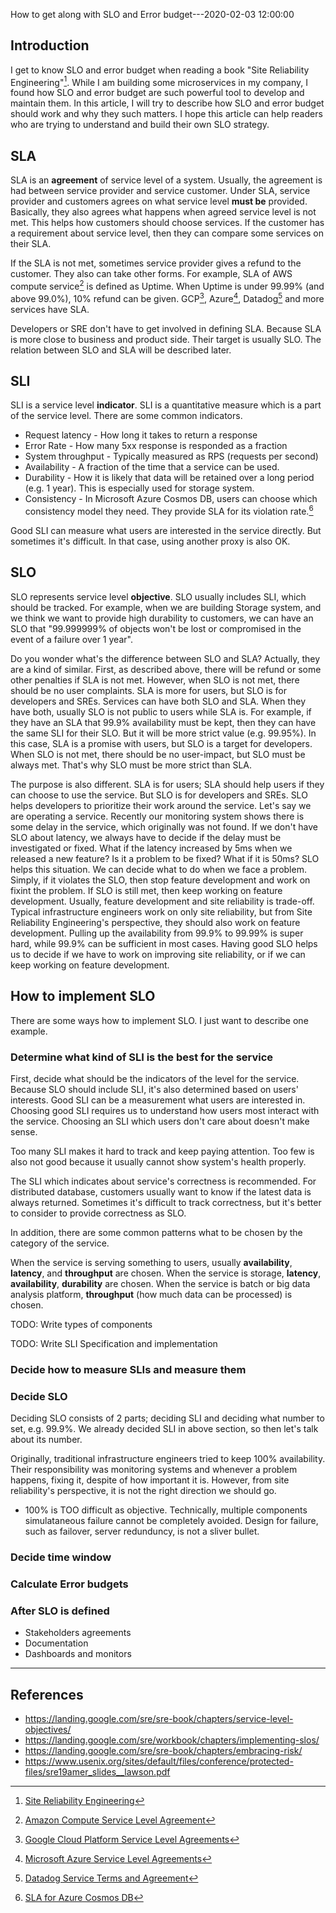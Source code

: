 How to get along with SLO and Error budget---2020-02-03 12:00:00

## Introduction

I get to know SLO and error budget when reading a book "Site Reliability Engineering"[^1]. While I am building some microservices in my company, I found how SLO and error budget are such powerful tool to develop and maintain them.
In this article, I will try to describe how SLO and error budget should work and why they such matters. I hope this article can help readers who are trying to understand and build their own SLO strategy.

## SLA

SLA is an **agreement** of service level of a system. Usually, the agreement is had between service provider and service customer.
Under SLA, service provider and customers agrees on what service level **must be** provided. Basically, they also agrees what happens when agreed service level is not met. 
This helps how customers should choose services. If the customer has a requirement about service level, then they can compare some services on their SLA.

If the SLA is not met, sometimes service provider gives a refund to the customer. They also can take other forms.
For example, SLA of AWS compute service[^2] is defined as Uptime. When Uptime is under 99.99% (and above 99.0%), 10% refund can be given.
GCP[^3], Azure[^4], Datadog[^5] and more services have SLA.

Developers or SRE don't have to get involved in defining SLA. Because SLA is more close to business and product side. Their target is usually SLO. The relation between SLO and SLA will be described later.

## SLI

SLI is a service level **indicator**. SLI is a quantitative measure which is a part of the service level. There are some common indicators.

* Request latency - How long it takes to return a response
* Error Rate - How many 5xx response is responded as a fraction
* System throughput - Typically measured as RPS (requests per second)
* Availability - A fraction of the time that a service can be used.
* Durability - How it is likely that data will be retained over a long period (e.g. 1 year). This is especially used for storage system.
* Consistency - In Microsoft Azure Cosmos DB, users can choose which consistency model they need. They provide SLA for its violation rate.[^6]

Good SLI can measure what users are interested in the service directly.
But sometimes it's difficult. In that case, using another proxy is also OK.

## SLO

SLO represents service level **objective**.
SLO usually includes SLI, which should be tracked.
For example, when we are building Storage system, and we think we want to provide high durability to customers, we can have an SLO that "99.999999% of objects won't be lost or compromised in the event of a failure over 1 year".

Do you wonder what's the difference between SLO and SLA? Actually, they are a kind of similar.
First, as described above, there will be refund or some other penalties if SLA is not met.
However, when SLO is not met, there should be no user complaints. SLA is more for users, but SLO is for developers and SREs.
Services can have both SLO and SLA. When they have both, usually SLO is not public to users while SLA is.
For example, if they have an SLA that 99.9% availability must be kept, then they can have the same SLI for their SLO. But it will be more strict value (e.g. 99.95%). In this case, SLA is a promise with users, but SLO is a target for developers. When SLO is not met, there should be no user-impact, but SLO must be always met. That's why SLO must be more strict than SLA.

The purpose is also different. SLA is for users; SLA should help users if they can choose to use the service. But SLO is for developers and SREs. SLO helps developers to prioritize their work around the service.
Let's say we are operating a service. Recently our monitoring system shows there is some delay in the service, which originally was not found. If we don't have SLO about latency, we always have to decide if the delay must be investigated or fixed. What if the latency increased by 5ms when we released a new feature? Is it a problem to be fixed? What if it is 50ms?
SLO helps this situation. We can decide what to do when we face a problem. Simply, if it violates the SLO, then stop feature development and work on fixint the problem. If SLO is still met, then keep working on feature development.
Usually, feature development and site reliability is trade-off. Typical infrastructure engineers work on only site reliability, but from Site Reliability Engineering's perspective, they should also work on feature development.
Pulling up the availability from 99.9% to 99.99% is super hard, while 99.9% can be sufficient in most cases. Having good SLO helps us to decide if we have to work on improving site reliability, or if we can keep working on feature development.

## How to implement SLO

There are some ways how to implement SLO. I just want to describe one example.

### Determine what kind of SLI is the best for the service

First, decide what should be the indicators of the level for the service.
Because SLO should include SLI, it's also determined based on users' interests. Good SLI can be a measurement what users are interested in.
Choosing good SLI requires us to understand how users most interact with the service. Choosing an SLI which users don't care about doesn't make sense.

Too many SLI makes it hard to track and keep paying attention. Too few is also not good because it usually cannot show system's health properly.

The SLI which indicates about service's correctness is recommended. For distributed database, customers usually want to know if the latest data is always returned. Sometimes it's difficult to track correctness, but it's better to consider to provide correctness as SLO.

In addition, there are some common patterns what to be chosen by the category of the service.

When the service is serving something to users, usually **availability**, **latency**, and **throughput** are chosen.
When the service is storage, **latency**, **availability**, **durability** are chosen.
When the service is batch or big data analysis platform, **throughput** (how much data can be processed) is chosen.

TODO: Write types of components

TODO: Write SLI Specification and implementation

### Decide how to measure SLIs and measure them

### Decide SLO

Deciding SLO consists of 2 parts; deciding SLI and deciding what number to set, e.g. 99.9%. We already decided SLI in above section, so then let's talk about its number.

Originally, traditional infrastructure engineers tried to keep 100% availability. Their responsibility was monitoring systems and whenever a problem happens, fixing it, despite of how important it is.
However, from site reliability's perspective, it is not the right direction we should go.

* 100% is TOO difficult as objective. Technically, multiple components simulataneous failure cannot be completely avoided. Design for failure, such as failover, server redunduncy, is not a sliver bullet.
### Decide time window

### Calculate Error budgets

### After SLO is defined
* Stakeholders agreements
* Documentation
* Dashboards and monitors

---

## References

[^1]: [Site Reliability Engineering](https://landing.google.com/sre/books/)
[^2]: [Amazon Compute Service Level Agreement](https://aws.amazon.com/compute/sla/)
[^3]: [Google Cloud Platform Service Level Agreements](https://cloud.google.com/terms/sla/)
[^4]: [Microsoft Azure Service Level Agreements](https://azure.microsoft.com/en-us/support/legal/sla/)
[^5]: [Datadog Service Terms and Agreement](https://www.datadoghq.com/legal/terms/2014-12-31/)
[^6]: [SLA for Azure Cosmos DB](https://azure.microsoft.com/en-us/support/legal/sla/cosmos-db/v1_3/)

* https://landing.google.com/sre/sre-book/chapters/service-level-objectives/
* https://landing.google.com/sre/workbook/chapters/implementing-slos/
* https://landing.google.com/sre/sre-book/chapters/embracing-risk/
* https://www.usenix.org/sites/default/files/conference/protected-files/sre19amer_slides__lawson.pdf
